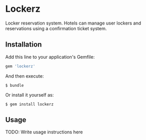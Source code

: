# Lockerz

Locker reservation system. Hotels can manage user lockers and reservations using a confirmation ticket system.

## Installation

Add this line to your application's Gemfile:

```ruby
gem 'lockerz'
```

And then execute:

    $ bundle

Or install it yourself as:

    $ gem install lockerz

## Usage

TODO: Write usage instructions here
